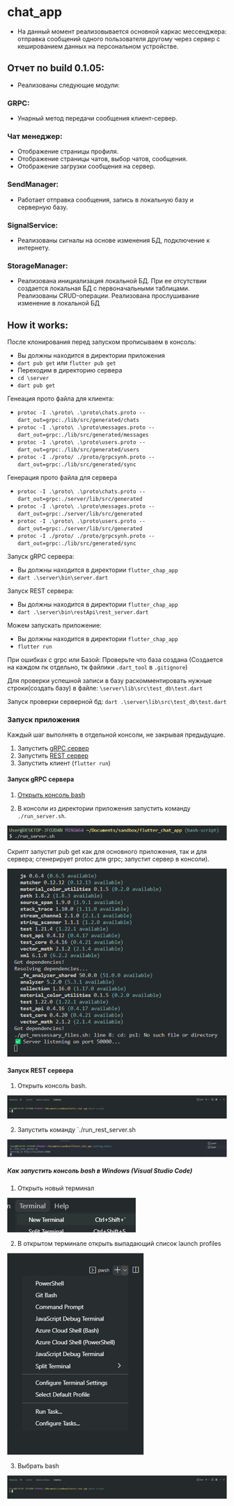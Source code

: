 # chat_app

- На данный момент реализовывается основной каркас мессенджера: отправка сообщений одного пользователя другому через сервер с кешированием данных на персональном устройстве.
## Отчет по build 0.1.05:
- Реализованы следующие модули:

### GRPC:
- Унарный метод передачи сообщения клиент-сервер.

### Чат менеджер:
- Отображение страницы профиля.
- Отображение страницы чатов, выбор чатов, сообщения.
- Отображение загрузки сообщения на сервер.

### SendManager:
- Работает отправка сообщения, запись в локальную базу и серверную базу.

### SignalService:
- Реализованы сигналы на основе изменения БД, подключение к интернету.

### StorageManager:
- Реализована инициализация локальной БД. При ее отсутствии создается локальная БД с первоначальными таблицами. Реализованы CRUD-операции. Реализована прослушивание изменение в локальной БД


## How it works:
После клонирования перед запуском прописываем в консоль:
- Вы должны находится в директории приложения
- `dart pub get` или `flutter pub get`
- Переходим в директорию сервера
- `cd \server`
- `dart pub get`

Генеация прото файла для клиента:
- `protoc -I .\proto\ .\proto\chats.proto --dart_out=grpc:./lib/src/generated/chats`
- `protoc -I .\proto\ .\proto\messages.proto --dart_out=grpc:./lib/src/generated/messages`
- `protoc -I .\proto\ .\proto\users.proto --dart_out=grpc:./lib/src/generated/users`
- `protoc -I ./proto/ ./proto/grpcsynh.proto --dart_out=grpc:./lib/src/generated/sync`

Генерация прото файла для сервера
- `protoc -I .\proto\ .\proto\chats.proto --dart_out=grpc:./server/lib/src/generated`
- `protoc -I .\proto\ .\proto\messages.proto --dart_out=grpc:./server/lib/src/generated`
- `protoc -I .\proto\ .\proto\users.proto --dart_out=grpc:./server/lib/src/generated`
- `protoc -I ./proto/ ./proto/grpcsynh.proto --dart_out=grpc:./lib/src/generated/sync`

Запуск gRPC сервера:
- Вы должны находится в директории `flutter_chap_app`
- `dart .\server\bin\server.dart`

Запуск REST сервера:
- Вы должны находится в директории `flutter_chap_app`
- `dart .\server\bin\restApi\rest_server.dart`

Можем запускать приложение:
- Вы должны находится в директории `flutter_chap_app`
- `flutter run` 

При ошибках с grpc или Базой: 
Проверьте что база создана (Создается на каждом пк отдельно, тк файлики `.dart_tool` в `.gitignore`)

Для проверки успешной записи в базу раскомментировать нужные строки(создать базу) в файле:
`\server\lib\src\test_db\test.dart`

Запуск проверки серверной бд:
`dart .\server\lib\src\test_db\test.dart`

### Запуск приложения 
Каждый шаг выполнять в отдельной консоли, не закрывая предыдущие.

1. Запустить [gRPC сервер](#запуск-grpc-сервера)
2. Запустить [REST сервер](#запуск-rest-сервера)
3. Запустить клиент (`flutter run`)

#### Запуск gRPC сервера

1. [Открыть консоль bash](#как-запустить-консоль-bash-в-windows-visual-studio-code)

2. В консоли из директории приложения запустить команду `./run_server.sh`.

![image ./run_server.sh](assets/images/for_readme/20221210145111.png)

Скрипт запустит pub get как для основного приложения, так и для сервера; сгенерирует protoc для grpc; запустит сервер в консоли).

![image resolving dependences](assets/images/for_readme/20221210145136.png)


#### Запуск REST сервера

1. Открыть консоль bash.

![image bash terminal is opened](assets/images/for_readme/20221210145042.png)

2. Запустить команду `./run_rest_server.sh 

![image open new terminal](assets/images/for_readme/20221227150920.png)

##### Как запустить консоль bash в Windows (Visual Studio Code)

1. Открыть новый терминал

![image open new terminal](assets/images/for_readme/20221210144947.png)

2. В открытом терминале открыть выпадающий список launch profiles

![image choose a terminal](assets/images/for_readme/20221210145029.png)

3. Выбрать bash

![image bash terminal is opened](assets/images/for_readme/20221210145042.png)

 